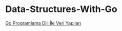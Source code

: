 # Data-Structures-With-Go
[Go Programlama Dili İle Veri Yapıları](https://github.com/mstgnz/Lessons/tree/main/Go/DataStructures)
